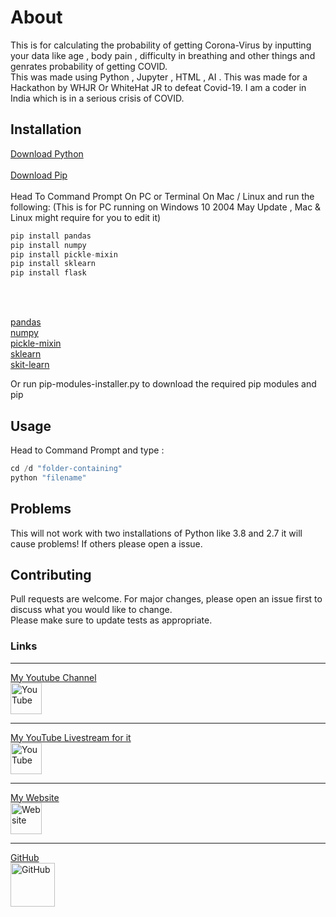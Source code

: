# About

This is for calculating the probability of getting Corona-Virus by inputting your data like age , body pain , difficulty in breathing and other things and genrates probability of getting COVID.  
This was made using Python , Jupyter , HTML , AI . This was made for a Hackathon by WHJR Or WhiteHat JR to defeat Covid-19\. I am a coder in India which is in a serious crisis of COVID.

## Installation

[Download Python](https://www.python.org/downloads/)  
<br>
[Download Pip](https://pip.pypa.io/en/stable/installing/) 
<br>
<br>
Head To Command Prompt On PC or Terminal On Mac / Linux and run the following: (This is for PC running on Windows 10 2004 May Update , Mac & Linux might require for you to edit it) 

```python 
pip install pandas 
pip install numpy
pip install pickle-mixin 
pip install sklearn
pip install flask 
```
<br>
<br>
<p>
 <a href="https://pypi.org/project/pandas/">pandas</a>
 <br>
 <a href="https://pypi.org/project/numpy/">numpy</a>
 <br>
 <a href="https://pypi.org/project/pickle-mixin/">pickle-mixin</a>
 <br>
 <a href="https://pypi.org/project/sklearn/">sklearn</a>
 <br>
 <a href="https://pypi.org/project/scikit-learn/">skit-learn</a> 
</p>

Or run pip-modules-installer.py to download the required pip modules and pip 


 

## Usage

Head to Command Prompt and type :  

```python 
cd /d "folder-containing"
python "filename"
``` 

## Problems

This will not work with two installations of Python like 3.8 and 2.7 it will cause problems! If others please open a issue.

## Contributing

Pull requests are welcome. For major changes, please open an issue first to discuss what you would like to change.  
Please make sure to update tests as appropriate.

### Links

* * *

<a href="https://www.youtube.com/channel/UCdfaHl9USu-J-kp4Bj_7J2Q">
   My Youtube Channel
   <br>
   <img src="https://seeklogo.net/wp-content/uploads/2016/06/YouTube-icon.png" width="50" height="50" alt="YouTube">
 </a>
<br>
<hr>
<a href="https://www.youtube.com/watch?v=foAFoeomr98">
   My YouTube Livestream for it 
   <br>
   <img src="https://seeklogo.net/wp-content/uploads/2016/06/YouTube-icon.png" width="50" height="50" alt="YouTube">
 </a>
<br>
<hr>
 <a href="https://palashwhjr.wordpress.com">
   My Website
   <br>
   <img src="https://www.flaticon.com/svg/static/icons/svg/558/558593.svg"  width="50" height="50" alt="Website">
 </a>
 <br>
<hr>
<a href="https://github.com/PalPalash/hackathon_whjr-covid-calculator.git">
   GitHub 
   <br>
   <img src="https://encrypted-tbn0.gstatic.com/images?q=tbn%3AANd9GcQtk2f38p5OwDIgJTVj2kUEXYQ3eOl0Tm0l7_G0PTRg9g&usqp=CAU&ec=45699843"  width="71" height="70" alt="GitHub">
 </a>
  <br>
   
